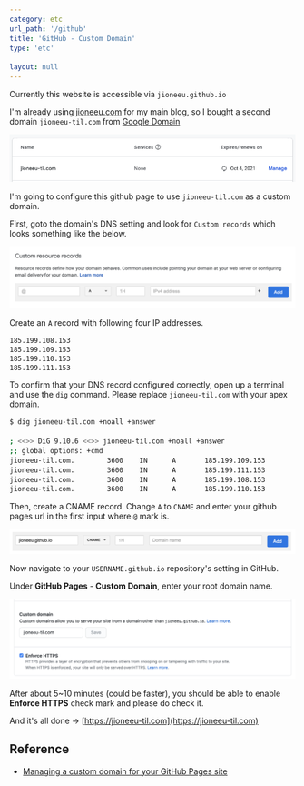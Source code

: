 ```yaml
---
category: etc
url_path: '/github'
title: 'GitHub - Custom Domain'
type: 'etc'

layout: null
---
```


Currently this website is accessible via `jioneeu.github.io`

I'm already using [jioneeu.com](https://jioneeu.com) for my 
main blog, so I bought a second domain `jioneeu-til.com` from [Google Domain](https://domains.google.com)

![Google domain - my domains page](/assets/images/etc/google-domain-my-domains.png)

I'm going to configure this github page to use `jioneeu-til.com` as a custom domain.

First, goto the domain's DNS setting and look for `Custom records` which looks something like the below.

![Google domain - DNS Setting](/assets/images/etc/google-domain-dns-setting.png)

Create an `A` record with following four IP addresses.
```
185.199.108.153
185.199.109.153
185.199.110.153
185.199.111.153
```

To confirm that your DNS record configured correctly, open up a terminal and use the `dig` command.
Please replace `jioneeu-til.com` with your apex domain.

```sh
$ dig jioneeu-til.com +noall +answer

; <<>> DiG 9.10.6 <<>> jioneeu-til.com +noall +answer
;; global options: +cmd
jioneeu-til.com.        3600    IN      A       185.199.109.153
jioneeu-til.com.        3600    IN      A       185.199.111.153
jioneeu-til.com.        3600    IN      A       185.199.108.153
jioneeu-til.com.        3600    IN      A       185.199.110.153
```

Then, create a CNAME record.
Change `A` to `CNAME` and enter your github pages url in the first input where `@` mark is. 

![Google domain - CNAME](/assets/images/etc/google-domain-cname.png)

Now navigate to your `USERNAME.github.io` repository's setting in GitHub.

Under **GitHub Pages** - **Custom Domain**, enter your root domain name.

![Google domain - GitHub Pages](/assets/images/etc/google-domain-github-pages.png)

After about 5~10 minutes (could be faster), you should be able to enable **Enforce HTTPS** check mark and please do check it.

And it's all done →
[https://jioneeu-til.com](https://jioneeu-til.com)

## Reference
- [Managing a custom domain for your GitHub Pages site](https://docs.github.com/en/free-pro-team@latest/github/working-with-github-pages/managing-a-custom-domain-for-your-github-pages-site)